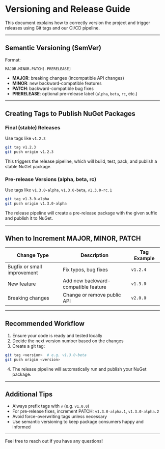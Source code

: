 # Versioning and Release Guide

This document explains how to correctly version the project and trigger releases using Git tags and our CI/CD pipeline.

---

## Semantic Versioning (SemVer)

Format:  
```
MAJOR.MINOR.PATCH[-PRERELEASE]
```

- **MAJOR**: breaking changes (incompatible API changes)  
- **MINOR**: new backward-compatible features  
- **PATCH**: backward-compatible bug fixes  
- **PRERELEASE**: optional pre-release label (`alpha`, `beta`, `rc`, etc.)

---

## Creating Tags to Publish NuGet Packages

### Final (stable) Releases

Use tags like `v1.2.3`

```bash
git tag v1.2.3
git push origin v1.2.3
```

This triggers the release pipeline, which will build, test, pack, and publish a stable NuGet package.

### Pre-release Versions (alpha, beta, rc)

Use tags like `v1.3.0-alpha`, `v1.3.0-beta`, `v1.3.0-rc.1`

```bash
git tag v1.3.0-alpha
git push origin v1.3.0-alpha
```

The release pipeline will create a pre-release package with the given suffix and publish it to NuGet.

---

## When to Increment MAJOR, MINOR, PATCH

| Change Type               | Description                  | Tag Example      |
|---------------------------|------------------------------|------------------|
| Bugfix or small improvement | Fix typos, bug fixes          | `v1.2.4`         |
| New feature               | Add new backward-compatible feature | `v1.3.0`         |
| Breaking changes          | Change or remove public API   | `v2.0.0`         |

---

## Recommended Workflow

1. Ensure your code is ready and tested locally  
2. Decide the next version number based on the changes  
3. Create a git tag:

```bash
git tag <version>  # e.g. v1.3.0-beta
git push origin <version>
```

4. The release pipeline will automatically run and publish your NuGet package.

---

## Additional Tips

- Always prefix tags with `v` (e.g. `v1.0.0`)  
- For pre-release fixes, increment PATCH: `v1.3.0-alpha.1`, `v1.3.0-alpha.2`  
- Avoid force-overwriting tags unless necessary  
- Use semantic versioning to keep package consumers happy and informed

---

Feel free to reach out if you have any questions!
